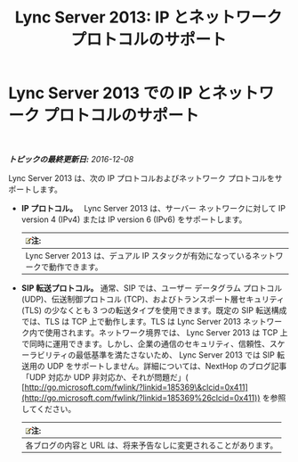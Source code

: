 ﻿---
title: 'Lync Server 2013: IP とネットワーク プロトコルのサポート'
TOCTitle: IP とネットワーク プロトコルのサポート
ms:assetid: b0cffb10-3478-445c-89c7-8cb8b5027424
ms:mtpsurl: https://technet.microsoft.com/ja-jp/library/Gg412848(v=OCS.15)
ms:contentKeyID: 48273293
ms.date: 12/10/2016
mtps_version: v=OCS.15
ms.translationtype: HT
---

# Lync Server 2013 での IP とネットワーク プロトコルのサポート

 

_**トピックの最終更新日:** 2016-12-08_

Lync Server 2013 は、次の IP プロトコルおよびネットワーク プロトコルをサポートします。

  - **IP プロトコル。**   Lync Server 2013 は、サーバー ネットワークに対して IP version 4 (IPv4) または IP version 6 (IPv6) をサポートします。
    
    <table>
    <thead>
    <tr class="header">
    <th><img src="images/Gg412781.note(OCS.15).gif" title="note" alt="note" />注:</th>
    </tr>
    </thead>
    <tbody>
    <tr class="odd">
    <td>Lync Server 2013 は、デュアル IP スタックが有効になっているネットワークで動作できます。</td>
    </tr>
    </tbody>
    </table>


  - **SIP 転送プロトコル。** 通常、SIP では、ユーザー データグラム プロトコル (UDP)、伝送制御プロトコル (TCP)、およびトランスポート層セキュリティ (TLS) の少なくとも 3 つの転送タイプを使用できます。既定の SIP 転送構成では、TLS は TCP 上で動作します。TLS は Lync Server 2013 ネットワーク内で使用されます。ネットワーク境界では、 Lync Server 2013 は TCP 上で同時に運用できます。しかし、企業の通信のセキュリティ、信頼性、スケーラビリティの最低基準を満たさないため、 Lync Server 2013 では SIP 転送用の UDP をサポートしません。詳細については、NextHop のブログ記事「UDP 対応か UDP 非対応か、それが問題だ」( [http://go.microsoft.com/fwlink/?linkid=185369\&clcid=0x411](http://go.microsoft.com/fwlink/?linkid=185369%26clcid=0x411)) を参照してください。
    
    <table>
    <thead>
    <tr class="header">
    <th><img src="images/Gg412781.note(OCS.15).gif" title="note" alt="note" />注:</th>
    </tr>
    </thead>
    <tbody>
    <tr class="odd">
    <td>各ブログの内容と URL は、将来予告なしに変更されることがあります。</td>
    </tr>
    </tbody>
    </table>

